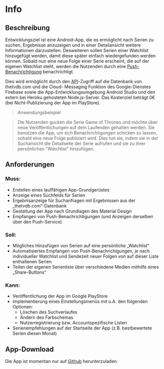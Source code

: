 # Info

## Beschreibung

Entwicklungsziel ist eine Android-App, die es ermöglicht nach Serien zu suchen, Ergebnisse 
anzuzeigen und in einer Detailansicht weitere Informationen darzustellen. Desweiteren sollen Serien einer Watchlist hinzugefügt werden, damit diese später einfach wiedergefunden werden können. Sobald nun eine 
neue Folge einer Serie erscheint, die auf der eigenen Watchlist steht, werden die Nutzenden durch eine [Push-Benachrichtigung](android.md#Notifications) benachrichtigt.

Dies wird ermöglicht durch den [API](api.md#API)-Zugriff auf die Datenbank von thetvdb.com und die Cloud-
Messaging Funktion des Google-Dienstes Firebase sowie die App-Entwicklungsumgebung Android 
Studio und den extern bei Heroku gehosteten Node.js-Server.
Das Kostenziel beträgt 0€ (bei Nicht-Publizierung der App im PlayStore).

>Anwendungsbeispiel

>Die Nutzenden gucken die Serie Game of Thrones und möchte über neue Veröffentlichungen auf dem Laufenden gehalten werden. Sie benutzen die App, um sich Benachrichtigungen schicken zu lassen, sobald eine neue Folge publiziert wird. Dies tun sie, indem sie in der Suchansicht die Detailseite der Serie aufrufen und sie zu ihrer persönlichen "Watchlist" hinzufügen.


## Anforderungen

### Muss:
* Erstellen eines lauffähigen App-Grundgerüstes
* Anzeige eines Suchfelds für Serien
* Ergebnisanzeige für Suchanfragen mit Ergebnissen aus der „thetvdb.com“-Datenbank
* Gestaltung der App nach Grundlagen des Material Design
* Empfangen von Push-Benachrichtigungen (und Anzeigen derselben über den Push-Service)

### Soll:
* Mögliches Hinzufügen von Serien auf eine persönliche „Watchlist“
* Automatisiertes Empfangen von Push-Benachrichigungen, je nach individueller Watchlist und Sendezeit neuer Folgen von auf dieser Liste enthaltenen Serien
* Teilen der eigenen Serienliste über verschiedene Medien mithilfe eines „Share-Buttons“


### Kann:
* Veröffentlichung der App im Google PlayStore
* Implementierung eines Einstellungsmenüs mit u.A. den folgenden Optionen:
    * Löschen des Suchverlaufes
    * Ändern des Farbschemas
    * Nutzerregistrierung bzw. Accountspezifische Listen
* Serienempfehlungen auf der Startseite der App (z.B. bestbewertete Serien diesen Monat)


## App-Download

Die App ist momentan nur auf [Github](https://github.com/TVSeriesApp/TheTVSeriesApp/releases/download/v1.0/TheTVSeriesApp-v1.0.apk) herunterzuladen.
